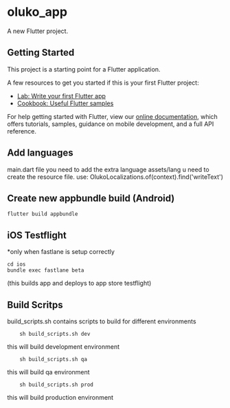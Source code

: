 # oluko_app

A new Flutter project.

## Getting Started

This project is a starting point for a Flutter application.

A few resources to get you started if this is your first Flutter project:

- [Lab: Write your first Flutter app](https://flutter.dev/docs/get-started/codelab)
- [Cookbook: Useful Flutter samples](https://flutter.dev/docs/cookbook)

For help getting started with Flutter, view our
[online documentation](https://flutter.dev/docs), which offers tutorials,
samples, guidance on mobile development, and a full API reference.


## Add languages
main.dart file you need to add the extra language 
assets/lang u need to create the resource file.
use: OlukoLocalizations.of(context).find('writeText')

## Create new appbundle build (Android)
```unix
flutter build appbundle
```

## iOS Testflight

*only when fastlane is setup correctly

```unix
cd ios
bundle exec fastlane beta
```

(this builds app and deploys to app store testflight)

## Build Scritps

build_scripts.sh contains scripts to build for different environments

```
    sh build_scripts.sh dev
```
this will build development environment


```
    sh build_scripts.sh qa
```
this will build qa environment

```
    sh build_scripts.sh prod
```
this will build production environment
